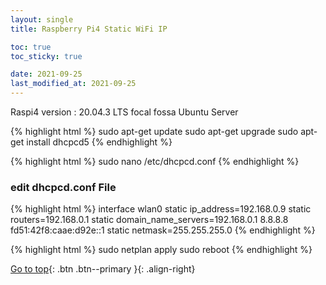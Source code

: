 ```yaml
---
layout: single
title: Raspberry Pi4 Static WiFi IP

toc: true
toc_sticky: true

date: 2021-09-25
last_modified_at: 2021-09-25
---
```


Raspi4 version : 20.04.3 LTS focal fossa Ubuntu Server
<br>

{% highlight html %}
sudo apt-get update
sudo apt-get upgrade
sudo apt-get install dhcpcd5
{% endhighlight %}

{% highlight html %}
sudo nano /etc/dhcpcd.conf
{% endhighlight %}

### edit dhcpcd.conf File

{% highlight html %}
interface wlan0
static ip_address=192.168.0.9
static routers=192.168.0.1
static domain_name_servers=192.168.0.1 8.8.8.8 fd51:42f8:caae:d92e::1
static netmask=255.255.255.0
{% endhighlight %}

{% highlight html %}
sudo netplan apply
sudo reboot
{% endhighlight %}



[Go to top](#){: .btn .btn--primary }{: .align-right}